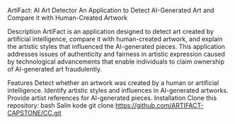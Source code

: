 ArtiFact: AI Art Detector
An Application to Detect AI-Generated Art and Compare it with Human-Created Artwork

Description
ArtiFact is an application designed to detect art created by artificial intelligence, compare it with human-created artwork, and explain the artistic styles that influenced the AI-generated pieces. This application addresses issues of authenticity and fairness in artistic expression caused by technological advancements that enable individuals to claim ownership of AI-generated art fraudulently.

Features
Detect whether an artwork was created by a human or artificial intelligence.
Identify artistic styles and influences in AI-generated artworks.
Provide artist references for AI-generated pieces.
Installation
Clone this repository:
bash
Salin kode
git clone https://github.com/ARTIFACT-CAPSTONE/CC.git
